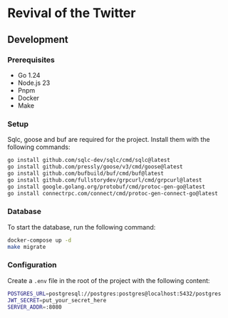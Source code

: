 # Revival of the Twitter

## Development

### Prerequisites

- Go 1.24
- Node.js 23
- Pnpm
- Docker
- Make

### Setup

Sqlc, goose and buf are required for the project. Install them with the following commands:

```bash
go install github.com/sqlc-dev/sqlc/cmd/sqlc@latest
go install github.com/pressly/goose/v3/cmd/goose@latest
go install github.com/bufbuild/buf/cmd/buf@latest
go install github.com/fullstorydev/grpcurl/cmd/grpcurl@latest
go install google.golang.org/protobuf/cmd/protoc-gen-go@latest
go install connectrpc.com/connect/cmd/protoc-gen-connect-go@latest
```

### Database

To start the database, run the following command:

```bash
docker-compose up -d
make migrate
```

### Configuration

Create a `.env` file in the root of the project with the following content:

```bash
POSTGRES_URL=postgresql://postgres:postgres@localhost:5432/postgres
JWT_SECRET=put_your_secret_here
SERVER_ADDR=:8080
```
